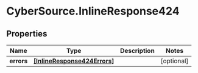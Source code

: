 # CyberSource.InlineResponse424

## Properties
Name | Type | Description | Notes
------------ | ------------- | ------------- | -------------
**errors** | [**[InlineResponse424Errors]**](InlineResponse424Errors.md) |  | [optional] 


